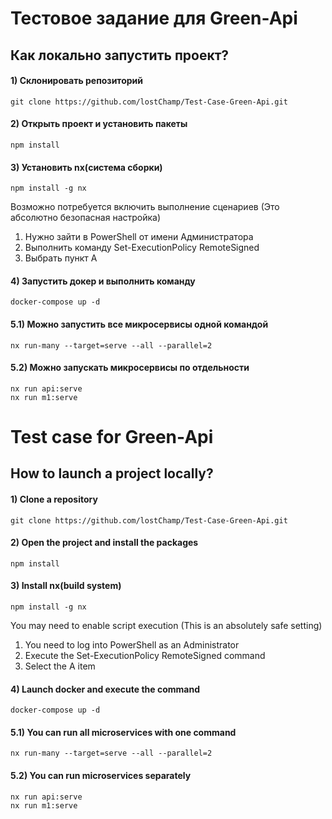 # Тестовое задание для Green-Api

## Как локально запустить проект?

#### 1) Склонировать репозиторий

```
git clone https://github.com/lostChamp/Test-Case-Green-Api.git
```

#### 2) Открыть проект и установить пакеты

```
npm install
```

#### 3) Установить nx(система сборки)

```
npm install -g nx
```

Возможно потребуется включить выполнение сценариев (Это абсолютно безопасная настройка)

1) Нужно зайти в PowerShell от имени Администратора
2) Выполнить команду Set-ExecutionPolicy RemoteSigned
3) Выбрать пункт A

#### 4) Запустить докер и выполнить команду

```
docker-compose up -d
```

#### 5.1) Можно запустить все микросервисы одной командой

```
nx run-many --target=serve --all --parallel=2
```

#### 5.2) Можно запускать микросервисы по отдельности

```
nx run api:serve
nx run m1:serve
```
# Test case for Green-Api

## How to launch a project locally?

#### 1) Clone a repository

```
git clone https://github.com/lostChamp/Test-Case-Green-Api.git
```

#### 2) Open the project and install the packages

```
npm install
```

#### 3) Install nx(build system)

```
npm install -g nx
```

You may need to enable script execution (This is an absolutely safe setting)

1) You need to log into PowerShell as an Administrator
2) Execute the Set-ExecutionPolicy RemoteSigned command
3) Select the A item

#### 4) Launch docker and execute the command

```
docker-compose up -d
```

#### 5.1) You can run all microservices with one command

```
nx run-many --target=serve --all --parallel=2
```

#### 5.2) You can run microservices separately

```
nx run api:serve
nx run m1:serve
```
